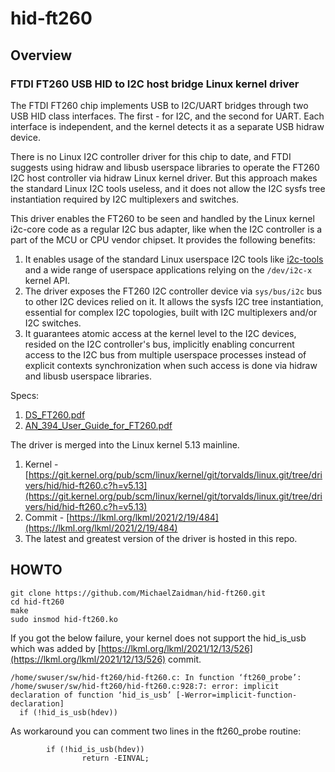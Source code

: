 # hid-ft260

## Overview

### FTDI FT260 USB HID to I2C host bridge Linux kernel driver

The FTDI FT260 chip implements USB to I2C/UART bridges through two
USB HID class interfaces. The first - for I2C, and the second
for UART. Each interface is independent, and the kernel detects it
as a separate USB hidraw device.

There is no Linux I2C controller driver for this chip to date, and FTDI
suggests using hidraw and libusb userspace libraries to operate the
FT260 I2C host controller via hidraw Linux kernel driver. But this
approach makes the standard Linux I2C tools useless, and it does not
allow the I2C sysfs tree instantiation required by I2C multiplexers
and switches.

This driver enables the FT260 to be seen and handled by the Linux
kernel i2c-core code as a regular I2C bus adapter, like when the I2C
controller is a part of the MCU or CPU vendor chipset. It provides the
following benefits:

1.	It enables usage of the standard Linux userspace I2C tools like
    [i2c-tools](https://i2c.wiki.kernel.org/index.php/I2C_Tools) and a wide range of userspace applications relying on the
    `/dev/i2c-x` kernel API.  
2.	The driver exposes the FT260 I2C controller device via `sys/bus/i2c`
    bus to other I2C devices relied on it. It allows the sysfs I2C tree
    instantiation, essential for complex I2C topologies, built with I2C
    multiplexers and/or I2C switches.
3.	It guarantees atomic access at the kernel level to the I2C devices,
    resided on the I2C controller's bus, implicitly enabling concurrent
    access to the I2C bus from multiple userspace processes instead of
    explicit contexts synchronization when such access is done via hidraw
    and libusb userspace libraries.

Specs:
1. [DS_FT260.pdf](https://ftdichip.com/wp-content/uploads/2020/07/DS_FT260.pdf)
2. [AN_394_User_Guide_for_FT260.pdf](https://www.ftdichip.com/Support/Documents/AppNotes/AN_394_User_Guide_for_FT260.pdf)

The driver is merged into the Linux kernel 5.13 mainline.

1. Kernel - [https://git.kernel.org/pub/scm/linux/kernel/git/torvalds/linux.git/tree/drivers/hid/hid-ft260.c?h=v5.13](https://git.kernel.org/pub/scm/linux/kernel/git/torvalds/linux.git/tree/drivers/hid/hid-ft260.c?h=v5.13)
2. Commit - [https://lkml.org/lkml/2021/2/19/484](https://lkml.org/lkml/2021/2/19/484)
3. The latest and greatest version of the driver is hosted in this repo.


## HOWTO
```
git clone https://github.com/MichaelZaidman/hid-ft260.git
cd hid-ft260
make
sudo insmod hid-ft260.ko
```

If you got the below failure, your kernel does not support the hid_is_usb which was added by [https://lkml.org/lkml/2021/12/13/526](https://lkml.org/lkml/2021/12/13/526) commit.
```
/home/swuser/sw/hid-ft260/hid-ft260.c: In function ‘ft260_probe’:
/home/swuser/sw/hid-ft260/hid-ft260.c:928:7: error: implicit declaration of function ‘hid_is_usb’ [-Werror=implicit-function-declaration]
  if (!hid_is_usb(hdev))
```

As workaround you can comment two lines in the ft260_probe routine:
```
        if (!hid_is_usb(hdev))
                return -EINVAL;
```